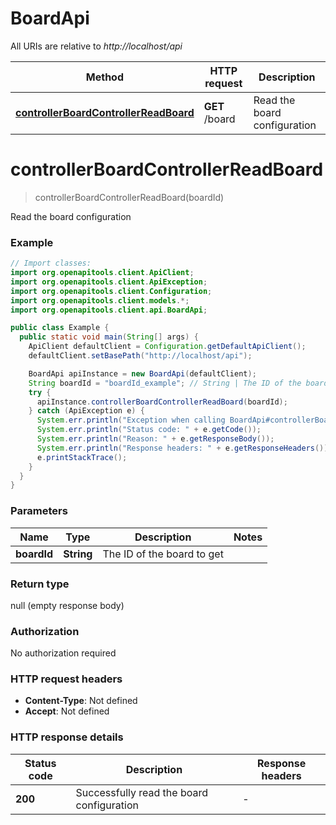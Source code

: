 # BoardApi

All URIs are relative to *http://localhost/api*

Method | HTTP request | Description
------------- | ------------- | -------------
[**controllerBoardControllerReadBoard**](BoardApi.md#controllerBoardControllerReadBoard) | **GET** /board | Read the board configuration


<a name="controllerBoardControllerReadBoard"></a>
# **controllerBoardControllerReadBoard**
> controllerBoardControllerReadBoard(boardId)

Read the board configuration

### Example
```java
// Import classes:
import org.openapitools.client.ApiClient;
import org.openapitools.client.ApiException;
import org.openapitools.client.Configuration;
import org.openapitools.client.models.*;
import org.openapitools.client.api.BoardApi;

public class Example {
  public static void main(String[] args) {
    ApiClient defaultClient = Configuration.getDefaultApiClient();
    defaultClient.setBasePath("http://localhost/api");

    BoardApi apiInstance = new BoardApi(defaultClient);
    String boardId = "boardId_example"; // String | The ID of the board to get
    try {
      apiInstance.controllerBoardControllerReadBoard(boardId);
    } catch (ApiException e) {
      System.err.println("Exception when calling BoardApi#controllerBoardControllerReadBoard");
      System.err.println("Status code: " + e.getCode());
      System.err.println("Reason: " + e.getResponseBody());
      System.err.println("Response headers: " + e.getResponseHeaders());
      e.printStackTrace();
    }
  }
}
```

### Parameters

Name | Type | Description  | Notes
------------- | ------------- | ------------- | -------------
 **boardId** | **String**| The ID of the board to get |

### Return type

null (empty response body)

### Authorization

No authorization required

### HTTP request headers

 - **Content-Type**: Not defined
 - **Accept**: Not defined

### HTTP response details
| Status code | Description | Response headers |
|-------------|-------------|------------------|
**200** | Successfully read the board configuration |  -  |

